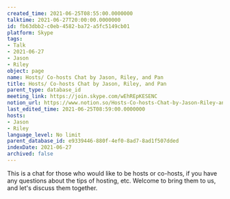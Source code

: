```yaml
---
created_time: 2021-06-25T08:55:00.0000000
talktime: 2021-06-27T20:00:00.0000000
id: fb63dbb2-c0eb-4582-ba72-a5fc5149cb01
platform: Skype
tags:
- Talk
- 2021-06-27
- Jason
- Riley
object: page
name: Hosts/ Co-hosts Chat by Jason, Riley, and Pan
title: Hosts/ Co-hosts Chat by Jason, Riley, and Pan
parent_type: database_id
meeting_link: https://join.skype.com/wEhREpKESENC
notion_url: https://www.notion.so/Hosts-Co-hosts-Chat-by-Jason-Riley-and-Pan-fb63dbb2c0eb4582ba72a5fc5149cb01
last_edited_time: 2021-06-25T08:59:00.0000000
hosts:
- Jason
- Riley
language_level: No limit
parent_database_id: e9339446-880f-4ef0-8ad7-8ad1f507dded
indexDate: 2021-06-27
archived: false
---
```


This is a chat for those who would like to be hosts or co-hosts, if you have any questions about the tips of hosting, etc. Welcome to bring them to us, and let's discuss them together.


